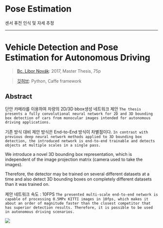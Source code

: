 # Pose Estimation 

센서 퓨전 인식 및 자세 추정 




---


# Vehicle Detection and Pose Estimation for Autonomous Driving

> [Bc. Libor Novák](https://dspace.cvut.cz/bitstream/handle/10467/68586/F3-DP-2017-Novak-Libor-vehicle_detection_and_pose_estimation_for_autonomous_driving.pdf): 2017, Master Thesis, 75p

> [깃허브](https://github.com/libornovax/master_thesis_code): Python, Caffe framework


## Abstract

단안 카메라를 이용하여 차량의 2D/3D bbox생성 네트워크 제안 `The thesis presents a fully convolutional neural network for 2D and 3D bounding box detection of cars from monocular images intended for autonomous driving applications. `

기존 방식 대비 제안 방식은 End-to-End 방식이 차별점이다. `In contrast with previous deep neural network methods applied to 3D bounding box detection, the introduced network is end-to-end trainable and detects objects at multiple scales in a single pass.`

We introduce a novel 3D bounding box representation, which is independent of the image projection matrix (camera used to take the images).

Therefore, the detector may be trained on several different datasets at a time and also detect 3D bounding boxes on completely different datasets than it was trained on.

제안 네트워크 속도 : 10FPS `The presented multi-scale end-to-end network is capable of processing 0.5MPx KITTI images in 10fps, which makes it about an order of magnitude faster than the closest competitor that has superior detection results. Therefore, it is possible to be used in autonomous driving scenarios.`

![](https://i.imgur.com/9kWEgpo.png)